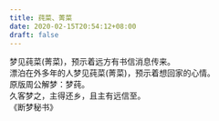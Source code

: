 ```yaml
---
title: 莼菜、菁菜
date: 2020-02-15T20:54:12+08:00
draft: false
---
```


梦见莼菜(菁菜)，预示着远方有书信消息传来。<br>
漂泊在外多年的人梦见莼菜(菁菜)，预示着想回家的心情。<br>
原版周公解梦：梦莼。<br>
久客梦之，主得还乡，且主有远信至。<br>
《断梦秘书》